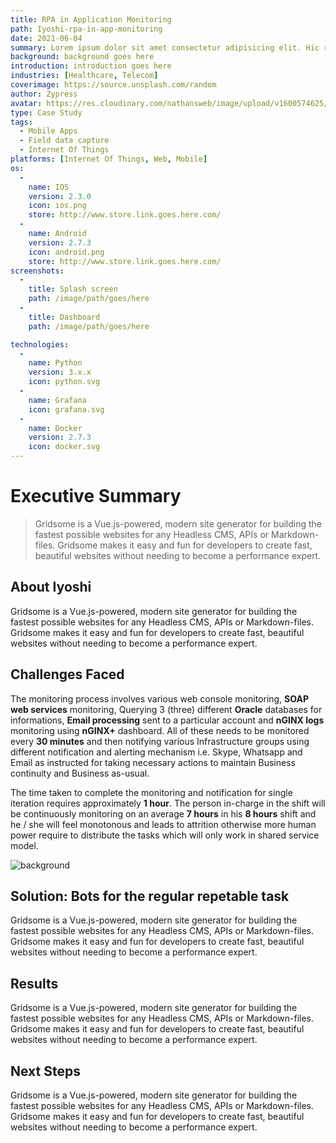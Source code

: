 ```yaml
---
title: RPA in Application Monitoring
path: Iyoshi-rpa-in-app-monitoring
date: 2021-06-04
summary: Lorem ipsum dolor sit amet consectetur adipisicing elit. Hic rerum earum quos explicabo suscipit maxime iste qui nihil. Reiciendis asperiores minus necessitatibus
background: background goes here
introduction: introduction goes here
industries: [Healthcare, Telecom]
coverimage: https://source.unsplash.com/random
author: Zypress
avatar: https://res.cloudinary.com/nathansweb/image/upload/v1600574625/profile/undraw_male_avatar_323b_xfse7e.png
type: Case Study
tags:
  - Mobile Apps
  - Field data capture
  - Internet Of Things
platforms: [Internet Of Things, Web, Mobile]
os: 
  -
    name: IOS
    version: 2.3.0
    icon: ios.png
    store: http://www.store.link.goes.here.com/
  -
    name: Android
    version: 2.7.3
    icon: android.png
    store: http://www.store.link.goes.here.com/
screenshots:
  -
    title: Splash screen
    path: /image/path/goes/here
  -
    title: Dashboard
    path: /image/path/goes/here

technologies:
  -
    name: Python
    version: 3.x.x
    icon: python.svg
  -
    name: Grafana
    icon: grafana.svg  
  -
    name: Docker
    version: 2.7.3
    icon: docker.svg
---
```

# Executive Summary
> Gridsome is a Vue.js-powered, modern site generator for building the fastest possible websites for any Headless CMS, APIs or Markdown-files. Gridsome makes it easy and fun for developers to create fast, beautiful websites without needing to become a performance expert.


## About Iyoshi

Gridsome is a Vue.js-powered, modern site generator for building the fastest possible websites for any Headless CMS, APIs or Markdown-files. Gridsome makes it easy and fun for developers to create fast, beautiful websites without needing to become a performance expert.

## Challenges Faced

The monitoring process involves various web console monitoring, **SOAP web services** monitoring, Querying 3 (three) different **Oracle** databases for informations, **Email processing** sent to a particular account and **nGINX logs** monitoring using **nGINX+** dashboard. All of these needs to be monitored every **30 minutes** and then notifying various Infrastructure groups using different notification and alerting mechanism i.e. Skype, Whatsapp and Email as instructed for taking necessary actions to maintain Business continuity and Business as-usual.  

The time taken to complete the monitoring and notification for single iteration requires approximately **1 hour**. The person in-charge in the shift will be continuously monitoring on an average **7 hours** in his **8 hours** shift and he / she will feel monotonous and leads to attrition otherwise more human power require to distribute the tasks which will only work in shared service model.

![background](https://res.cloudinary.com/nathansweb/image/upload/v1622896834/sw/s-problem-definition_ls0j57.png)

## Solution: Bots for the regular repetable task

Gridsome is a Vue.js-powered, modern site generator for building the fastest possible websites for any Headless CMS, APIs or Markdown-files. Gridsome makes it easy and fun for developers to create fast, beautiful websites without needing to become a performance expert.

## Results

Gridsome is a Vue.js-powered, modern site generator for building the fastest possible websites for any Headless CMS, APIs or Markdown-files. Gridsome makes it easy and fun for developers to create fast, beautiful websites without needing to become a performance expert.

## Next Steps

Gridsome is a Vue.js-powered, modern site generator for building the fastest possible websites for any Headless CMS, APIs or Markdown-files. Gridsome makes it easy and fun for developers to create fast, beautiful websites without needing to become a performance expert.

